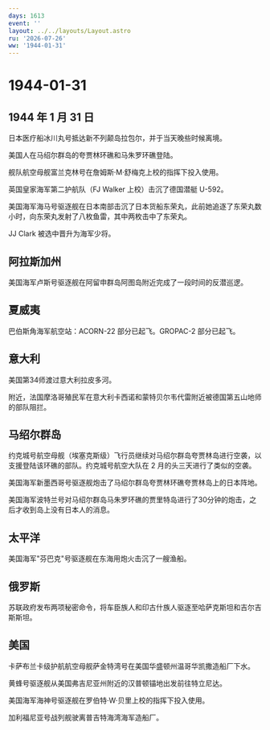 ```yaml
---
days: 1613
event: ''
layout: ../../layouts/Layout.astro
ru: '2026-07-26'
ww: '1944-01-31'
---
```


# 1944-01-31

## 1944 年 1 月 31 日

日本医疗船冰川丸号抵达新不列颠岛拉包尔，并于当天晚些时候离境。

美国人在马绍尔群岛的夸贾林环礁和马朱罗环礁登陆。

舰队航空母舰富兰克林号在詹姆斯·M·舒梅克上校的指挥下投入使用。

英国皇家海军第二护航队（FJ Walker 上校）击沉了德国潜艇 U-592。

美国海军海马号驱逐舰在日本南部击沉了日本货船东荣丸，此前她追逐了东荣丸数小时，向东荣丸发射了八枚鱼雷，其中两枚击中了东荣丸。

JJ Clark 被选中晋升为海军少将。

## 阿拉斯加州

美国海军卢斯号驱逐舰在阿留申群岛阿图岛附近完成了一段时间的反潜巡逻。

## 夏威夷

巴伯斯角海军航空站：ACORN-22 部分已起飞。GROPAC-2 部分已起飞。

## 意大利

美国第34师渡过意大利拉皮多河。

附近，法国摩洛哥殖民军在意大利卡西诺和蒙特贝尔韦代雷附近被德国第五山地师的部队阻拦。

## 马绍尔群岛

约克城号航空母舰（埃塞克斯级）飞行员继续对马绍尔群岛夸贾林岛进行空袭，以支援登陆该环礁的部队。约克城号航空大队在
2 月的头三天进行了类似的空袭。

美国海军新墨西哥号驱逐舰炮击了马绍尔群岛夸贾林环礁夸贾林岛上的日本阵地。

美国海军波特兰号对马绍尔群岛马朱罗环礁的贾里特岛进行了30分钟的炮击，之后才收到岛上没有日本人的消息。

## 太平洋

美国海军"芬巴克"号驱逐舰在东海用炮火击沉了一艘渔船。

## 俄罗斯

苏联政府发布两项秘密命令，将车臣族人和印古什族人驱逐至哈萨克斯坦和吉尔吉斯斯坦。

## 美国

卡萨布兰卡级护航航空母舰萨金特湾号在美国华盛顿州温哥华凯撒造船厂下水。

黄蜂号驱逐舰从美国弗吉尼亚州附近的汉普顿锚地出发前往特立尼达。

美国海军海神号驱逐舰在罗伯特·W·贝里上校的指挥下投入使用。

加利福尼亚号战列舰驶离普吉特海湾海军造船厂。